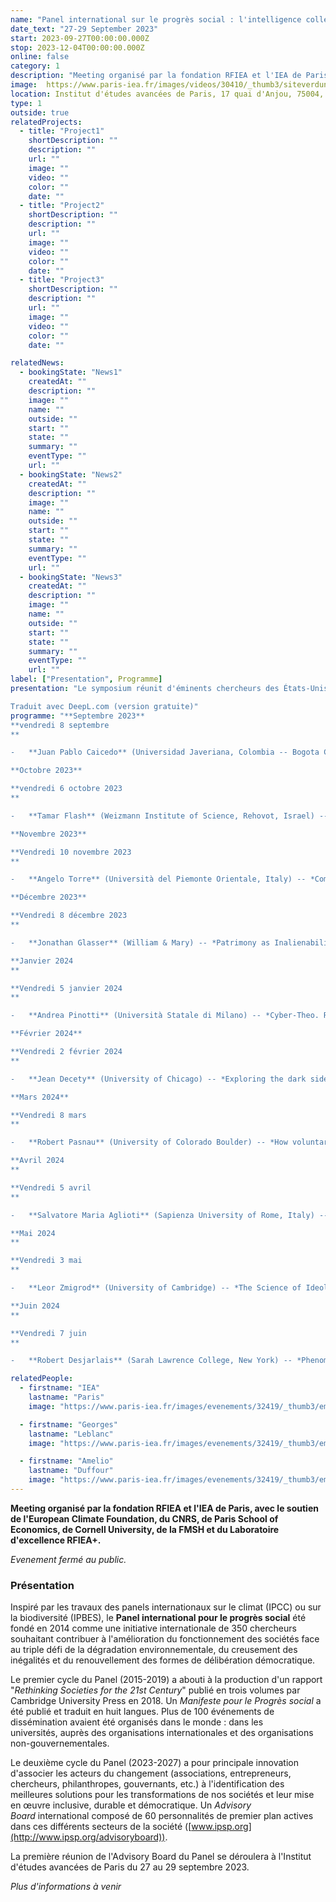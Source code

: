 ```yaml
---
name: "Panel international sur le progrès social : l'intelligence collective en action "
date_text: "27-29 September 2023"
start: 2023-09-27T00:00:00.000Z
stop: 2023-12-04T00:00:00.000Z
online: false
category: 1
description: "Meeting organisé par la fondation RFIEA et l'IEA de Paris, avec le soutien de l'European Climate Foundation, du CNRS, de Paris School of Economics, de Cornell University, de la FMSH et du Laboratoire d'excellence RFIEA+"
image:  https://www.paris-iea.fr/images/videos/30410/_thumb3/siteverdun-image-alan-james.jpg
location: Institut d'études avancées de Paris, 17 quai d'Anjou, 75004, Paris
type: 1
outside: true
relatedProjects:
  - title: "Project1"
    shortDescription: ""
    description: ""
    url: ""
    image: ""
    video: ""
    color: ""
    date: ""
  - title: "Project2"
    shortDescription: ""
    description: ""
    url: ""
    image: ""
    video: ""
    color: ""
    date: ""
  - title: "Project3"
    shortDescription: ""
    description: ""
    url: ""
    image: ""
    video: ""
    color: ""
    date: ""

relatedNews:
  - bookingState: "News1"
    createdAt: ""
    description: ""
    image: ""
    name: ""
    outside: ""
    start: ""
    state: ""
    summary: ""
    eventType: ""
    url: ""
  - bookingState: "News2"
    createdAt: ""
    description: ""
    image: ""
    name: ""
    outside: ""
    start: ""
    state: ""
    summary: ""
    eventType: ""
    url: ""
  - bookingState: "News3"
    createdAt: ""
    description: ""
    image: ""
    name: ""
    outside: ""
    start: ""
    state: ""
    summary: ""
    eventType: ""
    url: ""
label: ["Presentation", Programme]
presentation: "Le symposium réunit d'éminents chercheurs des États-Unis et de France pour examiner ce que nous pouvons apprendre sur ce domaine dans des contextes politiques, sociaux, culturels et linguistiques différents. Les orateurs parleront de la traduction et de l'intraduisibilité, des sciences humaines de la santé et des professions de la santé. Notre objectif n'est pas seulement de mettre en évidence les différences, mais aussi de développer un nouveau modèle de réflexion comparative sur les sciences humaines de la santé.

Traduit avec DeepL.com (version gratuite)"
programme: "**Septembre 2023**
**vendredi 8 septembre
**

-   **Juan Pablo Caicedo** (Universidad Javeriana, Colombia -- Bogota City Administration) -- *Reimagining Urban Transportation: Green Corridors as Catalysts for Materializing a 15-mintute City in Bogotá*

**Octobre 2023**

**vendredi 6 octobre 2023
**

-   **Tamar Flash** (Weizmann Institute of Science, Rehovot, Israel) -- *Connections between our modeling work on space-time geometries and the brain*-   **Paul Rozin** (University of Pennsylvania) -- *Food worlds of French and American*-   **Virginia Valian** (Hunter College - CUNY) -- *Are executive functions immutable?*

**Novembre 2023**

**Vendredi 10 novembre 2023
**

-   **Angelo Torre** (Università del Piemonte Orientale, Italy) -- *Commons as local institutions*-   **Björn Wittrock** (Academia Europeae, Swedish Collegium for Advanced Study) -- *Social Theory and World History: Rethinking a Century of Occidentalism*-   **Zhiyuan Cui** (Tsinghua University) -- *Interrogating Modernity: Hans Blumenberg and Roberto Unger Compared*-   **Jim Hollan** (UCSD) -- *Network-of-Networks Collaboratory to Address the Grand Challenge of the Future of Information Work at the Human-Technology Frontier*

**Décembre 2023**

**Vendredi 8 décembre 2023
**

-   **Jonathan Glasser** (William & Mary) -- *Patrimony as Inalienability*-   **Vladimir Pinheiro Safatle** (Sao Paulo University) -- *Nature can only exist where it is destroyed: Politically constructing freedom as heteronomy without servitude*

**Janvier 2024
**

**Vendredi 5 janvier 2024
**

-   **Andrea Pinotti** (Università Statale di Milano) -- *Cyber-Theo. Reflections on the Theological roots of Contemporary digital Technologies*-   **Uichol Kim** (Inha University) -- *Understanding the software of the mind, co-creativity, and cultural transformations: With a specific focus on the secrets to happiness, success, and sustainable communities*-   **John Krumm** (University of Southern California) -- *Personal data privacy*

**Février 2024**

**Vendredi 2 février 2024
**

-   **Jean Decety** (University of Chicago) -- *Exploring the dark side of morality*-   **Philippe Rochat** (Emory University) -- *The need for self-abandonment and stepping out of mind*

**Mars 2024**

**Vendredi 8 mars
**

-   **Robert Pasnau** (University of Colorado Boulder) -- *How voluntarism influenced the broader culture of the later Middle Ages*-   **Alberto Fergusson** (Universidad del Rosario)-- *Applications of Accompanied Autoanalysis (Selfrehabilitation) (AA) in novel scenarios*-   **Sergejus Muravjovas** (Transparency International Lithuania) -- *A novel anti-corruption approach to reduce bribery in healthcare*-   **Helga Nowotny** (ETH Zurich -- ERC) -- *The Illusion of Control*

**Avril 2024
**

**Vendredi 5 avril
**

-   **Salvatore Maria Aglioti** (Sapienza University of Rome, Italy) -- *Brains and bodies in the metaverse*-   **Barry Rogers** (London School of Economics) -- *Post-program implementation at a European multinational*-   **Itzhak Fried** (UCLA) -- *The Brain that Pull the Triggers: New Insights into Syndrome E*

**Mai 2024
**

**Vendredi 3 mai
**

-   **Leor Zmigrod** (University of Cambridge) -- *The Science of Ideological Consciousness: Building an Empirically-Informed Political Philosophy of Mind*-   **Colette Colligan** (Université d'Angers) -- *Digital Discovery and Fake Imprints: Unmasking Turn-of-the-Century Pornographers in Paris*-   **Leslie-Anne Duvic-Paoli** (King's College London) -- *Legislating on climate change: Insights from citizens' assemblies*-   **Ed Hutchins** (UCSD)-- *Generative AI meets distributed cognition and cognitive ethnography*

**Juin 2024
**

**Vendredi 7 juin
**

-   **Robert Desjarlais** (Sarah Lawrence College, New York) -- *Phenomenological Approaches in Anthropology*-   **Raluca Grosescu** (National University of Political Science and Public Administration, Bucharest, Romania) -- *Corporate Accountability for Gross Human Rights Violations: A Fragmented Cause*-   **Alena Ledeneva** (University College London) -- *Informality: 50 years on*-   **Patrick Haggard** (University College London) -- *Review of the cognitive psychology and cognitive neuroscience of human voluntary action*"

relatedPeople:
  - firstname: "IEA"
    lastname: "Paris"
    image: "https://www.paris-iea.fr/images/evenements/32419/_thumb3/emily-morter-8xaa0f9yqne-unsplash.jpg"

  - firstname: "Georges"
    lastname: "Leblanc"
    image: "https://www.paris-iea.fr/images/evenements/32419/_thumb3/emily-morter-8xaa0f9yqne-unsplash.jpg"

  - firstname: "Amelio"
    lastname: "Duffour"
    image: "https://www.paris-iea.fr/images/evenements/32419/_thumb3/emily-morter-8xaa0f9yqne-unsplash.jpg"
---
```


**Meeting organisé par la fondation RFIEA et l'IEA de Paris, avec le soutien de l'European Climate Foundation, du CNRS, de Paris School of Economics, de Cornell University, de la FMSH et du Laboratoire d'excellence RFIEA+.**

_Evenement fermé au public._

### Présentation

Inspiré par les travaux des panels internationaux sur le climat (IPCC) ou sur la biodiversité (IPBES), le **Panel international pour le progrès social** été fondé en 2014 comme une initiative internationale de 350 chercheurs souhaitant contribuer à l'amélioration du fonctionnement des sociétés face au triple défi de la dégradation environnementale, du creusement des inégalités et du renouvellement des formes de délibération démocratique.

Le premier cycle du Panel (2015-2019) a abouti à la production d'un rapport "_Rethinking Societies for the 21st Century_" publié en trois volumes par Cambridge University Press en 2018. Un *Manifeste pour le Progrès social* a été publié et traduit en huit langues. Plus de 100 événements de dissémination avaient été organisés dans le monde : dans les universités, auprès des organisations internationales et des organisations non-gouvernementales.

Le deuxième cycle du Panel (2023-2027) a pour principale innovation d'associer les acteurs du changement (associations, entrepreneurs, chercheurs, philanthropes, gouvernants, etc.) à l'identification des meilleures solutions pour les transformations de nos sociétés et leur mise en œuvre inclusive, durable et démocratique. Un *Advisory Board* international composé de 60 personnalités de premier plan actives dans ces différents secteurs de la société ([www.ipsp.org](http://www.ipsp.org/advisoryboard)).

La première réunion de l'Advisory Board du Panel se déroulera à l'Institut d'études avancées de Paris du 27 au 29 septembre 2023.

_Plus d'informations à venir_
